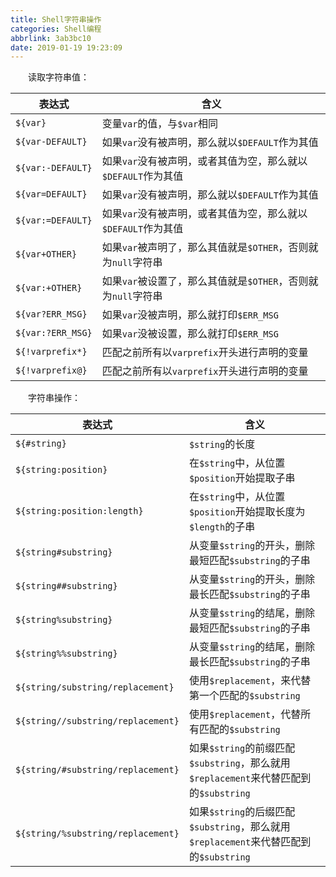 ```yaml
---
title: Shell字符串操作
categories: Shell编程
abbrlink: 3ab3bc10
date: 2019-01-19 19:23:09
---
```

&emsp;&emsp;读取字符串值：<!--more-->

表达式             | 含义
------------------|-----
`${var}`          | 变量`var`的值，与`$var`相同
`${var-DEFAULT}`  | 如果`var`没有被声明，那么就以`$DEFAULT`作为其值
`${var:-DEFAULT}` | 如果`var`没有被声明，或者其值为空，那么就以`$DEFAULT`作为其值
`${var=DEFAULT}`  | 如果`var`没有被声明，那么就以`$DEFAULT`作为其值
`${var:=DEFAULT}` | 如果`var`没有被声明，或者其值为空，那么就以`$DEFAULT`作为其值
`${var+OTHER}`    | 如果`var`被声明了，那么其值就是`$OTHER`，否则就为`null`字符串
`${var:+OTHER}`   | 如果`var`被设置了，那么其值就是`$OTHER`，否则就为`null`字符串
`${var?ERR_MSG}`  | 如果`var`没被声明，那么就打印`$ERR_MSG`
`${var:?ERR_MSG}` | 如果`var`没被设置，那么就打印`$ERR_MSG`
`${!varprefix*}`  | 匹配之前所有以`varprefix`开头进行声明的变量
`${!varprefix@}`  | 匹配之前所有以`varprefix`开头进行声明的变量

&emsp;&emsp;字符串操作：

表达式                             | 含义
-----------------------------------|-------
<code>${&#35;string}</code>        | `$string`的长度
`${string:position}`               | 在`$string`中，从位置`$position`开始提取子串
`${string:position:length}`        | 在`$string`中，从位置`$position`开始提取长度为`$length`的子串
`${string#substring}`              | 从变量`$string`的开头，删除最短匹配`$substring`的子串
`${string##substring}`             | 从变量`$string`的开头，删除最长匹配`$substring`的子串
`${string%substring}`              | 从变量`$string`的结尾，删除最短匹配`$substring`的子串
`${string%%substring}`             | 从变量`$string`的结尾，删除最长匹配`$substring`的子串
`${string/substring/replacement}`  | 使用`$replacement`，来代替第一个匹配的`$substring`
`${string//substring/replacement}` | 使用`$replacement`，代替所有匹配的`$substring`
`${string/#substring/replacement}` | 如果`$string`的前缀匹配`$substring`，那么就用`$replacement`来代替匹配到的`$substring`
`${string/%substring/replacement}` | 如果`$string`的后缀匹配`$substring`，那么就用`$replacement`来代替匹配到的`$substring`